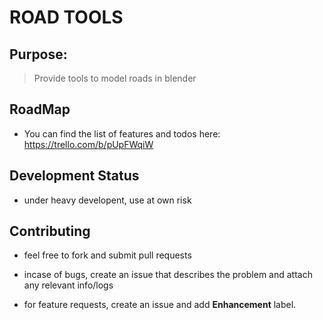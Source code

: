 
# ROAD TOOLS

## Purpose:

> Provide tools to model roads in blender


## RoadMap
  * You can find the list of features and todos here: https://trello.com/b/pUpFWqiW

## Development Status

  * under heavy developent, use at own risk

## Contributing

  * feel free to fork and submit pull requests

  * incase of bugs, create an issue that describes the problem
    and attach any relevant info/logs

  * for feature requests, create an issue and add **Enhancement** label.
